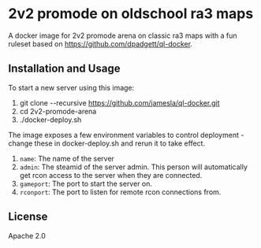 # 2v2 promode on oldschool ra3 maps

A docker image for 2v2 promode arena on classic ra3 maps with a fun ruleset based on https://github.com/dpadgett/ql-docker.

## Installation and Usage

To start a new server using this image:

1. git clone --recursive https://github.com/jamesla/ql-docker.git
2. cd 2v2-promode-arena 
3. ./docker-deploy.sh

The image exposes a few environment variables to control deployment - change these in docker-deploy.sh and rerun it to take effect.

1. `name`: The name of the server
2. `admin`: The steamid of the server admin.  This person will automatically get rcon access to the server when they are connected.
3. `gameport`: The port to start the server on.
4. `rconport`: The port to listen for remote rcon connections from.

## License

Apache 2.0

